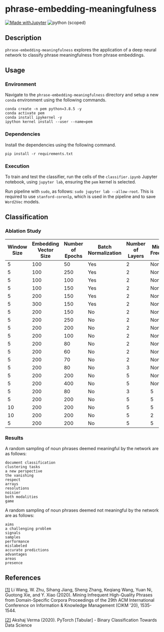 # phrase-embedding-meaningfulness

[![Made withJupyter](https://img.shields.io/badge/Made%20with-Jupyter-orange?style=for-the-badge&logo=Jupyter)](https://jupyter.org/try)
![python (scoped)](https://img.shields.io/badge/python-3.8.5-brightgreen.svg)

## Description

`phrase-embedding-meaningfulness` explores the application of a deep neural network to classify phrase meaningfulness from phrase embeddings.

## Usage

### Environment

Navigate to the `phrase-embedding-meaningfulness` directory and setup a new `conda` environment using the following commands.

```
conda create -n pem python=3.8.5 -y
conda activate pem
conda install ipykernel -y
ipython kernel install --user --name=pem
```

### Dependencies

Install the dependencies using the following command.

`pip install -r requirements.txt`

### Execution

To train and test the classifier, run the cells of the `classifier.ipynb` Jupyter notebook, using `jupyter lab`, ensuring the `pem` kernel is selected.

Run pipeline with `sudo`, as follows: `sudo jupyter lab --allow-root`. This is required to use `stanford-corenlp`, which is used in the pipeline and to save `Word2Vec` models.

## Classification

### Ablation Study

| Window Size | Embedding Vector Size | Number of Epochs | Batch Normalization | Number of Layers | Minimum Frequency | Test Accuracy |
| ----------- | --------------------- | ---------------- | ------------------- | ---------------- | ----------------- | ------------- |
| 5           | 100                   | 50               | Yes                 | 2                | None              | 0.61          |
| 5           | 100                   | 250              | Yes                 | 2                | None              | 0.64          |
| 5           | 100                   | 100              | Yes                 | 2                | None              | 0.58          |
| 5           | 100                   | 150              | Yes                 | 2                | None              | 0.65          |
| 5           | 200                   | 150              | Yes                 | 2                | None              | 0.66          |
| 5           | 300                   | 150              | Yes                 | 2                | None              | 0.62          |
| 5           | 200                   | 150              | No                  | 2                | None              | 0.69          |
| 5           | 200                   | 250              | No                  | 2                | None              | 0.66          |
| 5           | 200                   | 200              | No                  | 2                | None              | 0.65          |
| 5           | 200                   | 100              | No                  | 2                | None              | 0.71          |
| 5           | 200                   | 80               | No                  | 2                | None              | 0.74          |
| 5           | 200                   | 60               | No                  | 2                | None              | 0.72          |
| 5           | 200                   | 70               | No                  | 2                | None              | 0.72          |
| 5           | 200                   | 80               | No                  | 3                | None              | 0.75          |
| 5           | 200                   | 200              | No                  | 5                | None              | 0.76          |
| 5           | 200                   | 400              | No                  | 5                | None              | 0.73          |
| 5           | 200                   | 80               | No                  | 3                | 5                 | 0.79          |
| 5           | 200                   | 200              | No                  | 5                | 5                 | 0.80          |
| 10          | 200                   | 200              | No                  | 5                | 5                 | 0.82          |
| 10          | 200                   | 200              | No                  | 5                | 2                 | 0.76          |
| 5           | 200                   | 200              | No                  | 5                | 5                 | 0.83          |

### Results

A random sampling of noun phrases deemed meaningful by the network are as follows:

```
document classification
clustering tasks
a new perspective
the vanishing
respect
arrays
resolutions
noisier
both modalities
game
```

A random sampling of noun phrases deemed not meaningful by the network are as follows:

```
aims
a challenging problem
signals
samples
performance
mislabeled
accurate predictions
advantages
areas
presence
```

## References

<a href="https://dl.acm.org/doi/10.1145/3340531.3412029">[1]</a>
Li Wang, W. Zhu, Sihang Jiang, Sheng Zhang, Keqiang Wang, Yuan Ni, Guotong Xie, and Y. Xiao (2020).
Mining Infrequent High-Quality Phrases from Domain-Specific Corpora
Proceedings of the 29th ACM International Conference on Information & Knowledge Management (CIKM '20), 1535-1544.

<a href="https://towardsdatascience.com/pytorch-tabular-binary-classification-a0368da5bb89">[2]</a>
Akshaj Verma (2020).
PyTorch \[Tabular\] - Binary Classification
Towards Data Science
